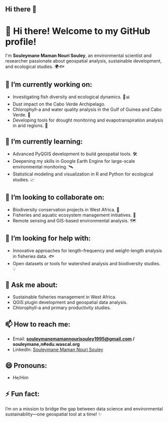 ## Hi there 👋

# 👋 Hi there! Welcome to my GitHub profile!

I'm **Souleymane Maman Nouri Souley**, an environmental scientist and researcher passionate about geospatial analysis, sustainable development, and ecological studies. 🌍🐟 

## 🔭 I’m currently working on:
- Investigating fish diversity and ecological dynamics. 🐠📊
- Dust impact on the Cabo Verde Archipelago.  
- Chlorophyll-a and water quality analysis in the Gulf of Guinea and Cabo Verde. 🌊  
- Developing tools for drought monitoring and evapotranspiration analysis in arid regions. 🌵  

## 🌱 I’m currently learning:
- Advanced PyQGIS development to build geospatial tools. 🛠️  
- Deepening my skills in Google Earth Engine for large-scale environmental monitoring. 🛰️  
- Statistical modeling and visualization in R and Python for ecological studies. 📈  

## 👯 I’m looking to collaborate on:
- Biodiversity conservation projects in West Africa. 🐾  
- Fisheries and aquatic ecosystem management initiatives. 🌊  
- Remote sensing and GIS-based environmental analysis. 🗺️  

## 🤔 I’m looking for help with:
- Innovative approaches for length-frequency and weight-length analysis in fisheries data. 🐟  
- Open datasets or tools for watershed analysis and biodiversity studies. 💡  

## 💬 Ask me about:
- Sustainable fisheries management in West Africa.  
- QGIS plugin development and geospatial data analysis.  
- Chlorophyll-a and primary productivity studies.  

## 📫 How to reach me:
- Email: **souleymanemamannourisouley1995@gmail.com / souleymane,n#edu.wascal.org**  
- LinkedIn: [Souleymane Maman Nouri Souley](www.linkedin.com/in/souleymanemamannourisouley)  

## 😄 Pronouns:
- He/Him  

## ⚡ Fun fact:
I’m on a mission to bridge the gap between data science and environmental sustainability—one geospatial tool at a time! ✨  

